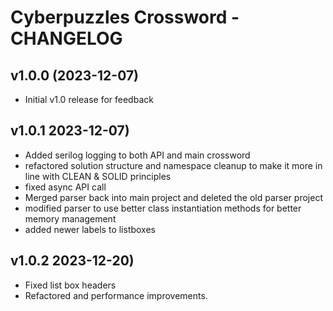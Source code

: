# Cyberpuzzles Crossword - CHANGELOG

## v1.0.0 (2023-12-07)
- Initial v1.0 release for feedback

## v1.0.1 2023-12-07)
- Added serilog logging to both API and main crossword
- refactored solution structure and namespace cleanup to make it more in line with CLEAN & SOLID principles
- fixed async API call
- Merged parser back into main project and deleted the old parser project
- modified parser to use better class instantiation methods for better memory management
- added newer labels to listboxes

## v1.0.2 2023-12-20)
- Fixed list box headers
- Refactored and performance improvements.